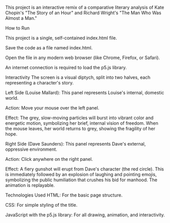 This project is an interactive remix of a comparative literary analysis of Kate Chopin's "The Story of an Hour" and Richard Wright's "The Man Who Was Almost a Man."



How to Run

This project is a single, self-contained index.html file.

Save the code as a file named index.html.

Open the file in any modern web browser (like Chrome, Firefox, or Safari).

An internet connection is required to load the p5.js library.



Interactivity
The screen is a visual diptych, split into two halves, each representing a character's story.

Left Side (Louise Mallard): This panel represents Louise's internal, domestic world.

Action: Move your mouse over the left panel.

Effect: The grey, slow-moving particles will burst into vibrant color and energetic motion, symbolizing her brief, internal vision of freedom. When the mouse leaves, her world returns to grey, showing the fragility of her hope.

Right Side (Dave Saunders): This panel represents Dave's external, oppressive environment.

Action: Click anywhere on the right panel.

Effect: A fiery gunshot will erupt from Dave's character (the red circle). This is immediately followed by an explosion of laughing and pointing emojis, symbolizing the public humiliation that crushes his bid for manhood. The animation is replayable.



Technologies Used
HTML: For the basic page structure.

CSS: For simple styling of the title.

JavaScript with the p5.js library: For all drawing, animation, and interactivity.
